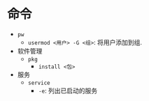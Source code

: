 # 命令
* `pw`
    * `usermod <用户> -G <组>`: 将用户添加到组. 
* 软件管理
    * `pkg`
        * `install <包>`
* 服务
    * `service`
        * `-e`: 列出已启动的服务
